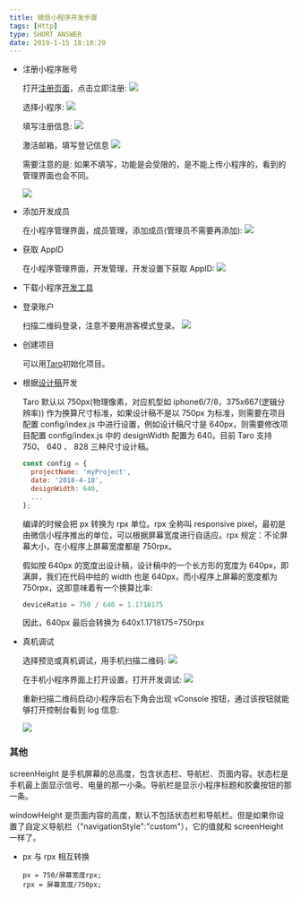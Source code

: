 ```yaml
---
title: 微信小程序开发步骤
tags: [Http]
type: SHORT_ANSWER
date: 2019-1-15 18:10:20
---
```


- 注册小程序账号

  打开[注册页面](https://mp.weixin.qq.com/)，点击立即注册:
  ![](http://blog-bed.oss-cn-beijing.aliyuncs.com/76.%E5%B0%8F%E7%A8%8B%E5%BA%8F%E5%BC%80%E5%8F%91%E6%AD%A5%E9%AA%A4/weixin-register.png)

  选择小程序:
  ![](http://blog-bed.oss-cn-beijing.aliyuncs.com/76.%E5%B0%8F%E7%A8%8B%E5%BA%8F%E5%BC%80%E5%8F%91%E6%AD%A5%E9%AA%A4/mini-program.png)

  填写注册信息:
  ![](http://blog-bed.oss-cn-beijing.aliyuncs.com/76.%E5%B0%8F%E7%A8%8B%E5%BA%8F%E5%BC%80%E5%8F%91%E6%AD%A5%E9%AA%A4/register-page.png)

  激活邮箱，填写登记信息
  ![](http://blog-bed.oss-cn-beijing.aliyuncs.com/76.%E5%B0%8F%E7%A8%8B%E5%BA%8F%E5%BC%80%E5%8F%91%E6%AD%A5%E9%AA%A4/info.png)

  需要注意的是: 如果不填写，功能是会受限的，是不能上传小程序的，看到的管理界面也会不同。

  ![](http://blog-bed.oss-cn-beijing.aliyuncs.com/76.%E5%B0%8F%E7%A8%8B%E5%BA%8F%E5%BC%80%E5%8F%91%E6%AD%A5%E9%AA%A4/manage.png)

- 添加开发成员

  在小程序管理界面，成员管理，添加成员(管理员不需要再添加):
  ![](http://blog-bed.oss-cn-beijing.aliyuncs.com/76.%E5%B0%8F%E7%A8%8B%E5%BA%8F%E5%BC%80%E5%8F%91%E6%AD%A5%E9%AA%A4/add-member.png)

- 获取 AppID

  在小程序管理界面，开发管理，开发设置下获取 AppID:
  ![](http://blog-bed.oss-cn-beijing.aliyuncs.com/76.%E5%B0%8F%E7%A8%8B%E5%BA%8F%E5%BC%80%E5%8F%91%E6%AD%A5%E9%AA%A4/app-id.png)

- 下载小程序[开发工具](https://developers.weixin.qq.com/miniprogram/dev/devtools/download.html)

- 登录账户

  扫描二维码登录，注意不要用游客模式登录。
  ![](http://blog-bed.oss-cn-beijing.aliyuncs.com/76.%E5%B0%8F%E7%A8%8B%E5%BA%8F%E5%BC%80%E5%8F%91%E6%AD%A5%E9%AA%A4/login-code.png)

- 创建项目

  可以用[Taro](https://nervjs.github.io/taro-docs/docs/GETTING-STARTED)初始化项目。

- 根据[设计稿](https://docs.taro.zone/docs/size)开发

  Taro 默认以 750px(物理像素，对应机型如 iphone6/7/8，375x667(逻辑分辨率)) 作为换算尺寸标准，如果设计稿不是以 750px 为标准，则需要在项目配置 config/index.js 中进行设置，例如设计稿尺寸是 640px，则需要修改项目配置 config/index.js 中的 designWidth 配置为 640。目前 Taro 支持 750、 640 、 828 三种尺寸设计稿。

  ```js
  const config = {
    projectName: 'myProject',
    date: '2018-4-18',
    designWidth: 640,
    ...
  };
  ```

  编译的时候会把 px 转换为 rpx 单位。rpx 全称叫 responsive pixel，最初是由微信小程序推出的单位，可以根据屏幕宽度进行自适应。rpx 规定：不论屏幕大小，在小程序上屏幕宽度都是 750rpx。

  假如按 640px 的宽度出设计稿，设计稿中的一个长方形的宽度为 640px，即满屏，我们在代码中给的 width 也是 640px，而小程序上屏幕的宽度都为 750rpx，这即意味着有一个换算比率:

  ```js
  deviceRatio = 750 / 640 = 1.1718175
  ```

  因此，640px 最后会转换为 640x1.1718175=750rpx

- 真机调试

  选择预览或真机调试，用手机扫描二维码:
  ![](http://blog-bed.oss-cn-beijing.aliyuncs.com/76.%E5%B0%8F%E7%A8%8B%E5%BA%8F%E5%BC%80%E5%8F%91%E6%AD%A5%E9%AA%A4/mobile-debug.png)

  在手机小程序界面上打开设置，打开开发调试:
  ![](http://blog-bed.oss-cn-beijing.aliyuncs.com/76.%E5%B0%8F%E7%A8%8B%E5%BA%8F%E5%BC%80%E5%8F%91%E6%AD%A5%E9%AA%A4/open-debug-mode.png)

  重新扫描二维码启动小程序后右下角会出现 vConsole 按钮，通过该按钮就能够打开控制台看到 log 信息:

  ![](http://blog-bed.oss-cn-beijing.aliyuncs.com/76.%E5%B0%8F%E7%A8%8B%E5%BA%8F%E5%BC%80%E5%8F%91%E6%AD%A5%E9%AA%A4/v-console.png)

### 其他

screenHeight 是手机屏幕的总高度，包含状态栏、导航栏、页面内容。状态栏是手机最上面显示信号、电量的那一小条。导航栏是显示小程序标题和胶囊按钮的那一条。

windowHeight 是页面内容的高度，默认不包括状态栏和导航栏。但是如果你设置了自定义导航栏（"navigationStyle":"custom"），它的值就和 screenHeight 一样了。

- px 与 rpx 相互转换

  ```
  px = 750/屏幕宽度rpx;
  rpx = 屏幕宽度/750px;
  ```
